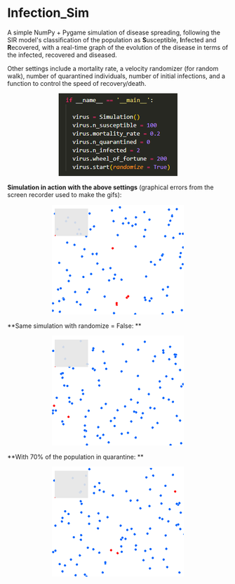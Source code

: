 # Infection_Sim
A simple NumPy + Pygame simulation of disease spreading, following the SIR model's classification of the population as **S**usceptible, **I**nfected and **R**ecovered, with a real-time graph of the evolution of the disease in terms of the infected, recovered and diseased. 

Other settings include a mortality rate, a velocity randomizer (for random walk), number of quarantined individuals, number of initial infections, and a function to control the speed of recovery/death.

<p align="center">
<img src="/images/settings.png" alt="Image of the settings with susceptible people set to 100, mortality rate to 20 percent, quarantined to zero, infected to 2, speed of recovery/death to 200 and randomizer set to True." title="">
</p>

**Simulation in action with the above settings** (graphical errors from the screen recorder used to make the gifs):

<p align="center">
<img src="/images/sim1.gif" alt="Animated gif of the simulation." width="300" height="250"/>
</p>

**Same simulation with randomize = False: **

<p align="center">
<img src="/images/sim1_1.gif" alt="Animated gif of the simulation." width="300" height="250"/>
</p>

**With 70% of the population in quarantine: **

<p align="center">
<img src="/images/sim2.gif" alt="Animated gif of the simulation." width="300" height="250"/>
</p>
